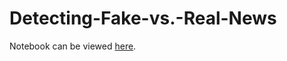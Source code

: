 # Detecting-Fake-vs.-Real-News

Notebook can be viewed [here](https://colab.research.google.com/drive/1jn8NVJRWi8l7T4pfYentIGulsDk2pgl_?usp=sharing).
